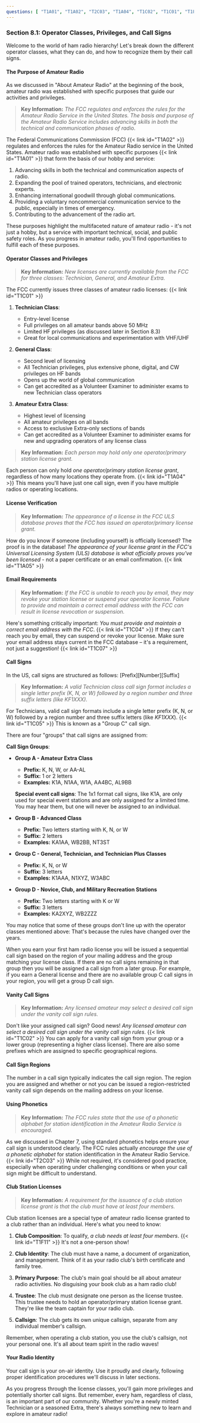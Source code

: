 ```yaml
---
questions: [ "T1A01", "T1A02", "T2C03", "T1A04", "T1C02", "T1C01", "T1F11", "T1A05", "T1C05", "T1C04", "T1C07" ]
---
```


### Section 8.1: Operator Classes, Privileges, and Call Signs

Welcome to the world of ham radio hierarchy! Let's break down the different operator classes, what they can do, and how to recognize them by their call signs.

#### The Purpose of Amateur Radio

As we discussed in "About Amateur Radio" at the beginning of the book, amateur radio was established with specific purposes that guide our activities and privileges.

> **Key Information:** *The FCC regulates and enforces the rules for the Amateur Radio Service in the United States. The basis and purpose of the Amateur Radio Service includes advancing skills in both the technical and communication phases of radio.*

The Federal Communications Commission (FCC) {{< link id="T1A02" >}} regulates and enforces the rules for the Amateur Radio service in the United States. Amateur radio was established with specific purposes {{< link id="T1A01" >}} that form the basis of our hobby and service:

1. Advancing skills in both the technical and communication aspects of radio.
2. Expanding the pool of trained operators, technicians, and electronic experts.
3. Enhancing international goodwill through global communications.
4. Providing a voluntary noncommercial communication service to the public, especially in times of emergency.
5. Contributing to the advancement of the radio art.

These purposes highlight the multifaceted nature of amateur radio - it's not just a hobby, but a service with important technical, social, and public safety roles. As you progress in amateur radio, you'll find opportunities to fulfill each of these purposes.

#### Operator Classes and Privileges

> **Key Information:** *New licenses are currently available from the FCC for three classes: Technician, General, and Amateur Extra.*

The FCC currently issues three classes of amateur radio licenses: {{< link id="T1C01" >}}

1. **Technician Class**:
   - Entry-level license
   - Full privileges on all amateur bands above 50 MHz
   - Limited HF privileges (as discussed later in Section 8.3)
   - Great for local communications and experimentation with VHF/UHF

2. **General Class**:
   - Second level of licensing
   - All Technician privileges, plus extensive phone, digital, and CW privileges on HF bands
   - Opens up the world of global communication
   - Can get accredited as a Volunteer Examiner to administer exams to new Technician class operators

3. **Amateur Extra Class**:
   - Highest level of licensing
   - All amateur privileges on all bands
   - Access to exclusive Extra-only sections of bands
   - Can get accredited as a Volunteer Examiner to administer exams for new and upgrading operators of any license class

> **Key Information:** *Each person may hold only one operator/primary station license grant.*

Each person can only hold *one operator/primary station license grant*, regardless of how many locations they operate from. {{< link id="T1A04" >}} This means you'll have just one call sign, even if you have multiple radios or operating locations.

#### License Verification

> **Key Information:** *The appearance of a license in the FCC ULS database proves that the FCC has issued an operator/primary license grant.*

How do you know if someone (including yourself) is officially licensed? The proof is in the database! *The appearance of your license grant in the FCC's Universal Licensing System (ULS) database is what officially proves you've been licensed* - not a paper certificate or an email confirmation. {{< link id="T1A05" >}}

#### Email Requirements

> **Key Information:** *If the FCC is unable to reach you by email, they may revoke your station license or suspend your operator license. Failure to provide and maintain a correct email address with the FCC can result in license revocation or suspension.*

Here's something critically important: *You must provide and maintain a correct email address with the FCC*. {{< link id="T1C04" >}} If they can't reach you by email, they can suspend or revoke your license. Make sure your email address stays current in the FCC database – it's a requirement, not just a suggestion! {{< link id="T1C07" >}}

#### Call Signs

In the US, call signs are structured as follows: [Prefix][Number][Suffix]

> **Key Information:** *A valid Technician class call sign format includes a single letter prefix (K, N, or W) followed by a region number and three suffix letters (like KF1XXX).*

For Technicians, valid call sign formats include a single letter prefix (K, N, or W) followed by a region number and three suffix letters (like *KF1XXX*). {{< link id="T1C05" >}} This is known as a "Group C" call sign.

There are four "groups" that call signs are assigned from:

**Call Sign Groups**:

* **Group A - Amateur Extra Class**
   - **Prefix:** K, N, W, or AA-AL
   - **Suffix:** 1 or 2 letters
   - **Examples:** K1A, N1AA, W1A, AA4BC, AL9BB

   **Special event call signs**: The 1x1 format call signs, like K1A, are only used for special event stations and are only assigned for a limited time. You may hear them, but one will never be assigned to an individual.

* **Group B - Advanced Class**
   - **Prefix:** Two letters starting with K, N, or W
   - **Suffix:** 2 letters
   - **Examples:** KA1AA, WB2BB, NT3ST

* **Group C - General, Technician, and Technician Plus Classes**
   - **Prefix:** K, N, or W
   - **Suffix:** 3 letters
   - **Examples:** K1AAA, N1XYZ, W3ABC

* **Group D - Novice, Club, and Military Recreation Stations**
   - **Prefix:** Two letters starting with K or W
   - **Suffix:** 3 letters
   - **Examples:** KA2XYZ, WB2ZZZ

You may notice that some of these groups don't line up with the operator classes mentioned above: That's because the rules have changed over the years.

When you earn your first ham radio license you will be issued a sequential call sign based on the region of your mailing address and the group matching your license class. If there are no call signs remaining in that group then you will be assigned a call sign from a later group. For example, if you earn a General license and there are no available group C call signs in your region, you will get a group D call sign.

#### Vanity Call Signs

> **Key Information:** *Any licensed amateur may select a desired call sign under the vanity call sign rules.*

Don't like your assigned call sign? Good news! *Any licensed amateur can select a desired call sign under the vanity call sign rules*. {{< link id="T1C02" >}} You can apply for a vanity call sign from your group or a lower group (representing a higher class license). There are also some prefixes which are assigned to specific geographical regions.

#### Call Sign Regions

The number in a call sign typically indicates the call sign region. The region you are assigned and whether or not you can be issued a region-restricted vanity call sign depends on the mailing address on your license.

#### Using Phonetics

> **Key Information:** *The FCC rules state that the use of a phonetic alphabet for station identification in the Amateur Radio Service is encouraged.*

As we discussed in Chapter 7, using standard phonetics helps ensure your call sign is understood clearly. The FCC rules actually *encourage the use of a phonetic alphabet* for station identification in the Amateur Radio Service. {{< link id="T2C03" >}} While not required, it's considered good practice, especially when operating under challenging conditions or when your call sign might be difficult to understand.

#### Club Station Licenses

> **Key Information:** *A requirement for the issuance of a club station license grant is that the club must have at least four members.*

Club station licenses are a special type of amateur radio license granted to a club rather than an individual. Here's what you need to know:

1. **Club Composition**: To qualify, *a club needs at least four members*. {{< link id="T1F11" >}} It's not a one-person show!

2. **Club Identity**: The club must have a name, a document of organization, and management. Think of it as your radio club's birth certificate and family tree.

3. **Primary Purpose**: The club's main goal should be all about amateur radio activities. No disguising your book club as a ham radio club!

4. **Trustee**: The club must designate one person as the license trustee. This trustee needs to hold an operator/primary station license grant. They're like the team captain for your radio club.

5. **Callsign**: The club gets its own unique callsign, separate from any individual member's callsign.

Remember, when operating a club station, you use the club's callsign, not your personal one. It's all about team spirit in the radio waves!

#### Your Radio Identity

Your call sign is your on-air identity. Use it proudly and clearly, following proper identification procedures we'll discuss in later sections.

As you progress through the license classes, you'll gain more privileges and potentially shorter call signs. But remember, every ham, regardless of class, is an important part of our community. Whether you're a newly minted Technician or a seasoned Extra, there's always something new to learn and explore in amateur radio!
